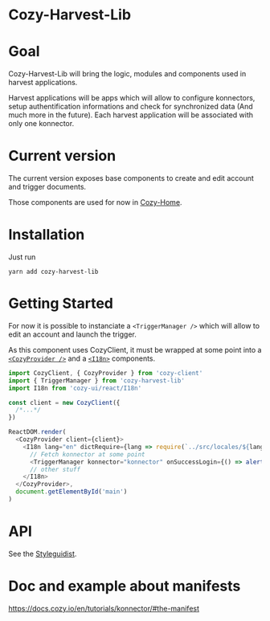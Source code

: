 # Cozy-Harvest-Lib

# Goal

Cozy-Harvest-Lib will bring the logic, modules and components used in harvest applications.

Harvest applications will be apps which will allow to configure konnectors, setup authentification informations and check for synchronized data (And much more in the future).
Each harvest application will be associated with only one konnector.

# Current version

The current version exposes base components to create and edit account and trigger documents.

Those components are used for now in [Cozy-Home](https://github.com/cozy/cozy-home).

# Installation

Just run

```
yarn add cozy-harvest-lib
```

# Getting Started

For now it is possible to instanciate a `<TriggerManager />` which will allow to edit an account and launch the trigger.

As this component uses CozyClient, it must be wrapped at some point into a [`<CozyProvider />`](https://github.com/cozy/cozy-client/blob/master/docs/getting-started.md#wrapping-the-app-in-a-cozyprovider) and a [`<I18n>`](https://github.com/cozy/cozy-ui/tree/master/react#i18n-translate) components.

```js
import CozyClient, { CozyProvider } from 'cozy-client'
import { TriggerManager } from 'cozy-harvest-lib'
import I18n from 'cozy-ui/react/I18n'

const client = new CozyClient({
  /*...*/
})

ReactDOM.render(
  <CozyProvider client={client}>
    <I18n lang="en" dictRequire={lang => require(`../src/locales/${lang}`)}>
      // Fetch konnector at some point
      <TriggerManager konnector="konnector" onSuccessLogin={() => alert('logged in')} />
      // other stuff
    </I18n>
  </CozyProvider>,
  document.getElementById('main')
)
```

# API

See the [Styleguidist](https://docs.cozy.io/cozy-libs/cozy-harvest-lib/).

# Doc and example about manifests

https://docs.cozy.io/en/tutorials/konnector/#the-manifest
